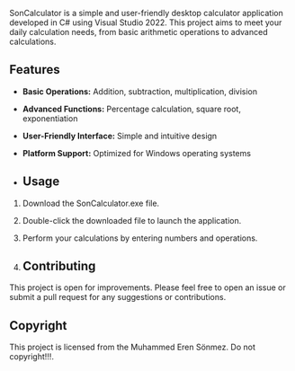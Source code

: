 SonCalculator is a simple and user-friendly desktop calculator application developed in C# using Visual Studio 2022. This project aims to meet your daily calculation needs, from basic arithmetic operations to advanced calculations.
## Features
- **Basic Operations:** Addition, subtraction, multiplication, division
- **Advanced Functions:** Percentage calculation, square root, exponentiation
- **User-Friendly Interface:** Simple and intuitive design
- **Platform Support:** Optimized for Windows operating systems

- ## Usage

1. Download the SonCalculator.exe file.
2. Double-click the downloaded file to launch the application.
3. Perform your calculations by entering numbers and operations.

4. ## Contributing

This project is open for improvements. Please feel free to open an issue or submit a pull request for any suggestions or contributions.

## Copyright

This project is licensed from the Muhammed Eren Sönmez. Do not copyright!!!.
